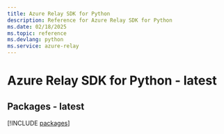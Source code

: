 ```yaml
---
title: Azure Relay SDK for Python
description: Reference for Azure Relay SDK for Python
ms.date: 02/18/2025
ms.topic: reference
ms.devlang: python
ms.service: azure-relay
---
```

# Azure Relay SDK for Python - latest
## Packages - latest
[!INCLUDE [packages](relay-index.md)]